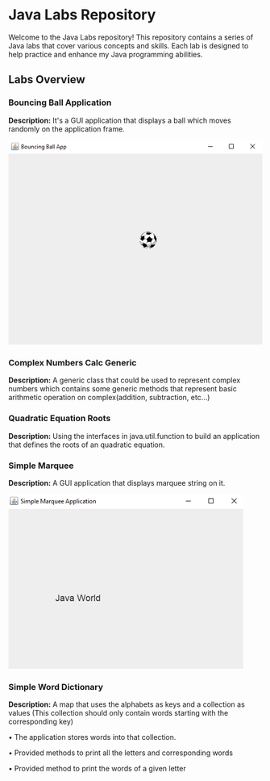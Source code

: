 # Java Labs Repository

Welcome to the Java Labs repository! This repository contains a series of Java labs that cover various concepts and skills. Each lab is designed to help practice and enhance my Java programming abilities.

## Labs Overview

<!-- Lab1 -->
### Bouncing Ball Application

**Description:**
It's a GUI application that displays a ball which moves 
randomly on the application frame.

![Bouncing Ball App Image](./assets/images/BouncingBallApp.PNG)

<!-- Lab2 -->
### Complex Numbers Calc Generic

**Description:**
A generic class that could be used to represent complex
numbers which contains some generic methods that represent basic arithmetic
operation on complex(addition, subtraction, etc…)

<!-- Lab3 -->
### Quadratic Equation Roots

**Description:**
Using the interfaces in java.util.function to build an application 
that defines the roots of an quadratic equation.

<!-- Lab4 -->
### Simple Marquee

**Description:**
A GUI application that displays marquee string on it.

![Simple Marquee App image](./assets/images/SimpleMarquee.PNG)


<!-- Lab5 -->
### Simple Word Dictionary

**Description:**
A map that uses the alphabets as keys and a
collection as values (This collection should only contain
words starting with the corresponding key)

• The application stores words into that
collection.

• Provided methods to print all the letters and corresponding
words

• Provided method to print the words of a given letter

